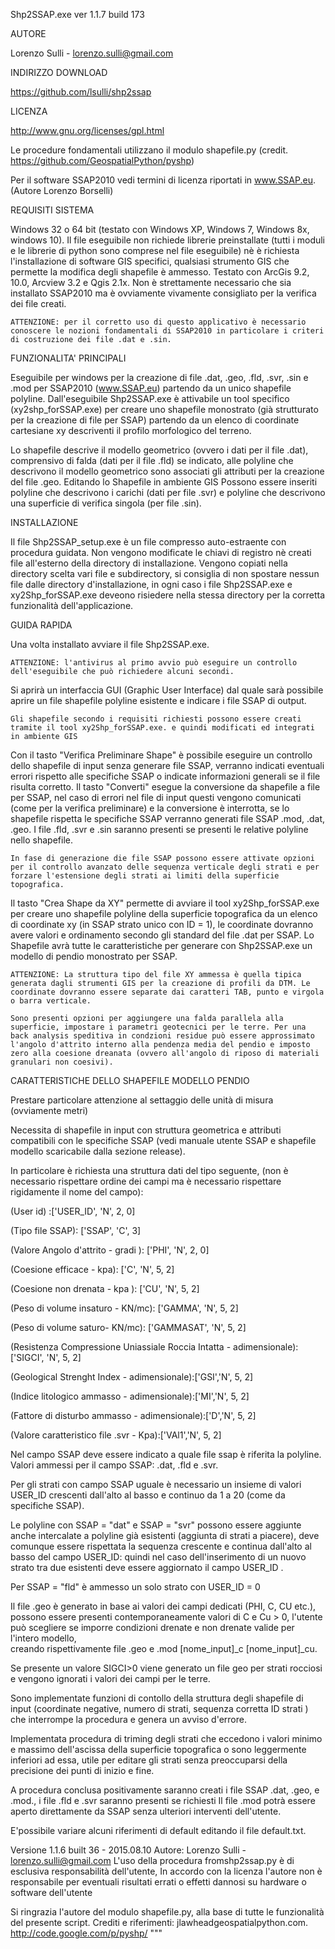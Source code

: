 Shp2SSAP.exe ver 1.1.7 build 173

AUTORE

Lorenzo Sulli - lorenzo.sulli@gmail.com

INDIRIZZO DOWNLOAD

https://github.com/lsulli/shp2ssap

LICENZA

http://www.gnu.org/licenses/gpl.html

Le procedure fondamentali utilizzano il modulo shapefile.py (credit. https://github.com/GeospatialPython/pyshp)

Per il software SSAP2010 vedi termini di licenza riportati in www.SSAP.eu. (Autore Lorenzo Borselli)

REQUISITI SISTEMA

Windows 32 o 64 bit (testato con Windows XP, Windows 7, Windows 8x, windows 10).
Il file eseguibile non richiede librerie preinstallate (tutti i moduli e le librerie di python sono comprese nel file eseguibile) nè è richiesta l'installazione di software GIS specifici, qualsiasi strumento GIS che permette la modifica degli shapefile è ammesso. Testato con ArcGis 9.2, 10.0, Arcview 3.2 e Qgis 2.1x.
Non è strettamente necessario che sia installato SSAP2010 ma è ovviamente vivamente consigliato per la verifica dei file creati.
    
    ATTENZIONE: per il corretto uso di questo applicativo è necessario conoscere le nozioni fondamentali di SSAP2010 in particolare i criteri di costruzione dei file .dat e .sin.

FUNZIONALITA' PRINCIPALI

Eseguibile per windows per la creazione di file .dat, .geo, .fld, .svr, .sin e .mod per SSAP2010 (www.SSAP.eu) partendo da un unico shapefile polyline. Dall'eseguibile Shp2SSAP.exe è attivabile un tool specifico (xy2shp_forSSAP.exe) per creare uno shapefile monostrato (già strutturato per la creazione di file per SSAP) partendo da un elenco di coordinate cartesiane xy descriventi il profilo morfologico del terreno.

Lo shapefile descrive il modello geometrico (ovvero i dati per il file .dat), comprensivo di falda (dati per il file .fld) se indicato, alle polyline che descrivono il modello geometrico sono associati gli attributi per la creazione del file .geo. Editando lo Shapefile in ambiente GIS Possono essere inseriti polyline che descrivono i carichi (dati per file .svr) e polyline che descrivono una superficie di verifica singola (per file .sin).

INSTALLAZIONE

Il file Shp2SSAP_setup.exe è un file compresso auto-estraente con procedura guidata. Non vengono modificate le chiavi di registro nè creati file all'esterno della directory di installazione. Vengono copiati nella directory scelta vari file e subdirectory, si consiglia di non spostare nessun file dalle directory d'installazione, in ogni caso i file Shp2SSAP.exe e xy2Shp_forSSAP.exe deveono risiedere nella stessa directory per la corretta funzionalità dell'applicazione.

GUIDA RAPIDA

Una volta installato avviare il file Shp2SSAP.exe.

    ATTENZIONE: l'antivirus al primo avvio può eseguire un controllo dell'eseguibile che può richiedere alcuni secondi.

Si aprirà un interfaccia GUI (Graphic User Interface) dal quale sarà possibile aprire un file shapefile polyline esistente e indicare i file SSAP di output.

    Gli shapefile secondo i requisiti richiesti possono essere creati tramite il tool xy2Shp_forSSAP.exe. e quindi modificati ed integrati in ambiente GIS

Con il tasto "Verifica Preliminare Shape" è possibile eseguire un controllo dello shapefile di input senza generare file SSAP, verranno indicati eventuali errori rispetto alle specifiche SSAP o indicate informazioni generali se il file risulta corretto. Il tasto "Converti" esegue la conversione da shapefile a file per SSAP, nel caso di errori nel file di input questi vengono comunicati (come per la verifica preliminare) e la conversione è interrotta, se lo shapefile rispetta le specifiche SSAP verranno generati file SSAP .mod, .dat, .geo. I file .fld, .svr e .sin saranno presenti se presenti le relative polyline nello shapefile. 
    
    In fase di generazione die file SSAP possono essere attivate opzioni per il controllo avanzato delle sequenza verticale degli strati e per forzare l'estensione degli strati ai limiti della superficie topografica.
    
Il tasto "Crea Shape da XY" permette di avviare il tool xy2Shp_forSSAP.exe per creare uno shapefile polyline della superficie topografica da un elenco di coordinate xy (in SSAP strato unico con ID = 1), le coordinate dovranno avere valori e ordinamento secondo gli standard del file .dat per SSAP. Lo Shapefile avrà tutte le caratteristiche per generare con Shp2SSAP.exe un modello di pendio monostrato per SSAP.

    ATTENZIONE: La struttura tipo del file XY ammessa è quella tipica generata dagli strumenti GIS per la creazione di profili da DTM. Le coordinate dovranno essere separate dai caratteri TAB, punto e virgola o barra verticale.

    Sono presenti opzioni per aggiungere una falda parallela alla superficie, impostare i parametri geotecnici per le terre. Per una back analysis speditiva in condzioni residue può essere approssimato l'angolo d'attrito interno alla pendenza media del pendio e imposto zero alla coesione dreanata (ovvero all'angolo di riposo di materiali granulari non coesivi).

CARATTERISTICHE DELLO SHAPEFILE MODELLO PENDIO

Prestare particolare attenzione al settaggio delle unità di misura (ovviamente metri)

Necessita di shapefile in input con struttura geometrica 
e attributi compatibili con le specifiche SSAP (vedi manuale utente SSAP e shapefile modello scaricabile dalla sezione release).

In particolare è richiesta una struttura dati del tipo seguente, 
(non è necessario rispettare ordine dei campi ma è necessario rispettare rigidamente il nome del campo):

(User id) :['USER_ID', 'N', 2, 0]

(Tipo file SSAP): ['SSAP', 'C', 3]

(Valore Angolo d'attrito - gradi ): ['PHI', 'N', 2, 0]

(Coesione efficace - kpa): ['C', 'N', 5, 2]

(Coesione non drenata - kpa ): ['CU', 'N', 5, 2]

(Peso di volume insaturo - KN/mc): ['GAMMA', 'N', 5, 2]

(Peso di volume saturo- KN/mc): ['GAMMASAT', 'N', 5, 2]

(Resistenza Compressione Uniassiale Roccia Intatta - adimensionale): ['SIGCI', 'N', 5, 2]

(Geological Strenght Index - adimensionale):['GSI','N', 5, 2]

(Indice litologico ammasso - adimensionale):['MI','N', 5, 2]

(Fattore di disturbo ammasso - adimensionale):['D','N', 5, 2]

(Valore caratteristico file .svr - Kpa):['VAl1','N', 5, 2]

Nel campo SSAP deve essere indicato a quale file ssap è riferita la polyline.
Valori ammessi per il campo SSAP: .dat, .fld e .svr. 

Per gli strati con campo SSAP uguale è necessario un insieme di valori USER_ID crescenti dall'alto al basso  e continuo da 1 a 20 (come da specifiche SSAP).

Le polyline con SSAP = "dat" e SSAP = "svr" possono essere aggiunte anche intercalate a polyline già esistenti (aggiunta di strati a piacere), deve comunque essere rispettata la sequenza crescente e continua dall'alto al basso del campo USER_ID: quindi nel caso dell'inserimento di un nuovo strato tra due esistenti deve essere aggiornato il campo USER_ID .

Per SSAP = "fld" è ammesso un solo strato con USER_ID = 0

Il file .geo è generato in base ai valori dei campi dedicati (PHI, C, CU etc.), possono essere presenti contemporaneamente valori di C e Cu > 0, l'utente può scegliere se imporre condizioni drenate e non drenate valide per l'intero modello,  
creando rispettivamente file .geo e .mod [nome_input]_c [nome_input]_cu.

Se presente un valore SIGCI>0 viene generato un file geo per strati rocciosi e vengono ignorati i valori dei campi per le terre.

Sono implementate funzioni di contollo della struttura degli shapefile di input (coordinate negative, numero di strati, sequenza corretta ID strati ) che interrompe la procedura e genera un avviso d'errore.

Implementata procedura di triming degli strati che eccedono i valori minimo e massimo dell'ascissa della superficie topografica o sono leggermente inferiori ad essa, utile per editare gli strati senza preoccuparsi della precisione dei punti di inizio e fine. 

A procedura conclusa positivamente saranno creati i file SSAP 
.dat, .geo,  e .mod., i file .fld e .svr saranno presenti se richiesti
Il file .mod potrà essere aperto direttamente da SSAP 
senza ulteriori interventi dell'utente.

E'possibile variare alcuni riferimenti di default editando il file default.txt.

Versione 1.1.6 built 36 - 2015.08.10
Autore: Lorenzo Sulli - lorenzo.sulli@gmail.com
L'uso della procedura fromshp2ssap.py è di esclusiva responsabilità dell'utente, 
In accordo con la licenza l'autore non è responsabile per eventuali risultati errati o effetti dannosi 
su hardware o software dell'utente

Si ringrazia l'autore del modulo shapefile.py, alla base di tutte le funzionalità del presente script.
Crediti e riferimenti: jlawhead<at>geospatialpython.com. http://code.google.com/p/pyshp/
"""
